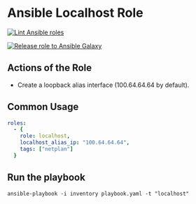 # Ansible Localhost Role

[![Lint Ansible roles](https://github.com/francomile/ansible-role-localhost/actions/workflows/ansible_lint.yml/badge.svg)](https://github.com/francomile/ansible-role-localhost/actions/workflows/ansible_lint.yml)

[![Release role to Ansible Galaxy](https://github.com/francomile/ansible-role-localhost/actions/workflows/push_to_galaxy.yml/badge.svg)](https://github.com/francomile/ansible-role-localhost/actions/workflows/push_to_galaxy.yml)

## Actions of the Role

* Create a loopback alias interface (100.64.64.64 by default).

## Common Usage

```yaml
roles:
  - {
    role: localhost,
    localhost_alias_ip: "100.64.64.64",
    tags: ["netplan"]
  }
```

## Run the playbook

```shell
ansible-playbook -i inventory playbook.yaml -t "localhost"
```
